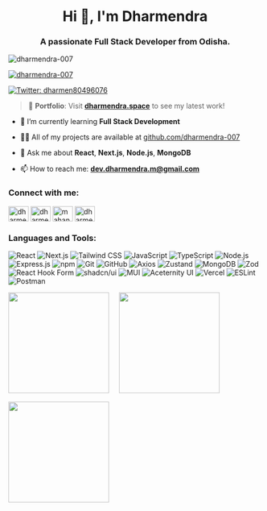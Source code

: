 <h1 align="center">Hi 👋, I'm Dharmendra</h1>
<h3 align="center">A passionate Full Stack Developer from Odisha.</h3>

<p align="left">
  <img src="https://komarev.com/ghpvc/?username=dharmendra-007&label=Profile%20views&color=0e75b6&style=flat" alt="dharmendra-007" />
</p>

<p align="left">
  <a href="https://github.com/ryo-ma/github-profile-trophy">
    <img src="https://github-profile-trophy.vercel.app/?username=dharmendra-007&theme=dracula" alt="dharmendra-007" />
  </a>
</p>

<p align="left">
  <a href="https://twitter.com/dharmen80496076" target="blank">
    <img src="https://img.shields.io/twitter/follow/dharmen80496076?logo=twitter&style=for-the-badge" alt="Twitter: dharmen80496076" />
  </a>
</p>

> 🚀 **Portfolio**: Visit [**dharmendra.space**](https://www.dharmendra.space) to see my latest work!

- 🌱 I’m currently learning **Full Stack Development**

- 👨‍💻 All of my projects are available at [github.com/dharmendra-007](https://github.com/dharmendra-007)

- 💬 Ask me about **React**, **Next.js**, **Node.js**, **MongoDB**

- 📫 How to reach me: [**dev.dharmendra.m@gmail.com**](mailto:dev.dharmendra.m@gmail.com)

<h3 align="left">Connect with me:</h3>
<p align="left">
<a href="https://twitter.com/dharmen80496076" target="blank"><img align="center" src="https://raw.githubusercontent.com/rahuldkjain/github-profile-readme-generator/master/src/images/icons/Social/twitter.svg" alt="dharmen80496076" height="30" width="40" /></a>
<a href="https://linkedin.com/in/dharmendra-mahanta-29bb47206" target="blank"><img align="center" src="https://raw.githubusercontent.com/rahuldkjain/github-profile-readme-generator/master/src/images/icons/Social/linked-in-alt.svg" alt="dharmendra-mahanta-29bb47206" height="30" width="40" /></a>
<a href="https://auth.geeksforgeeks.org/user/mahantmibd" target="blank"><img align="center" src="https://raw.githubusercontent.com/rahuldkjain/github-profile-readme-generator/master/src/images/icons/Social/geeks-for-geeks.svg" alt="mahantmibd" height="30" width="40" /></a>
<a href="https://www.leetcode.com/dharmendra_007" target="blank"><img align="center" src="https://raw.githubusercontent.com/rahuldkjain/github-profile-readme-generator/master/src/images/icons/Social/leet-code.svg" alt="dharmendra_007" height="30" width="40" /></a>
</p>

<h3 align="left">Languages and Tools:</h3>

![React](https://img.shields.io/badge/React-20232A?style=for-the-badge&logo=react&logoColor=61DAFB)
![Next.js](https://img.shields.io/badge/Next.js-000000?style=for-the-badge&logo=nextdotjs&logoColor=white)
![Tailwind CSS](https://img.shields.io/badge/Tailwind_CSS-06B6D4?style=for-the-badge&logo=tailwind-css&logoColor=white)
![JavaScript](https://img.shields.io/badge/JavaScript-F7DF1E?style=for-the-badge&logo=javascript&logoColor=black)
![TypeScript](https://img.shields.io/badge/TypeScript-3178C6?style=for-the-badge&logo=typescript&logoColor=white)
![Node.js](https://img.shields.io/badge/Node.js-339933?style=for-the-badge&logo=nodedotjs&logoColor=white)
![Express.js](https://img.shields.io/badge/Express.js-000000?style=for-the-badge&logo=express&logoColor=white)
![npm](https://img.shields.io/badge/npm-CB3837?style=for-the-badge&logo=npm&logoColor=white)
![Git](https://img.shields.io/badge/Git-F05032?style=for-the-badge&logo=git&logoColor=white)
![GitHub](https://img.shields.io/badge/GitHub-181717?style=for-the-badge&logo=github&logoColor=white)
![Axios](https://img.shields.io/badge/Axios-5A29E4?style=for-the-badge&logo=axios&logoColor=white)
![Zustand](https://img.shields.io/badge/Zustand-000000?style=for-the-badge&logo=Zustand&logoColor=white)
![MongoDB](https://img.shields.io/badge/MongoDB-47A248?style=for-the-badge&logo=mongodb&logoColor=white)
![Zod](https://img.shields.io/badge/Zod-3B82F6?style=for-the-badge&logo=zod&logoColor=white)
![React Hook Form](https://img.shields.io/badge/React_Hook_Form-EC5990?style=for-the-badge&logo=reacthookform&logoColor=white)
![shadcn/ui](https://img.shields.io/badge/shadcn/ui-000000?style=for-the-badge&logo=tailwind-css&logoColor=white)
![MUI](https://img.shields.io/badge/MUI-007FFF?style=for-the-badge&logo=mui&logoColor=white)
![Aceternity UI](https://img.shields.io/badge/Aceternity_UI-9333EA?style=for-the-badge&logo=vercel&logoColor=white)
![Vercel](https://img.shields.io/badge/Vercel-000000?style=for-the-badge&logo=vercel&logoColor=white)
![ESLint](https://img.shields.io/badge/ESLint-4B32C3?style=for-the-badge&logo=eslint&logoColor=white)
![Postman](https://img.shields.io/badge/Postman-FF6C37?style=for-the-badge&logo=postman&logoColor=white)

<p align="left">
  <img src="https://github-profile-summary-cards.vercel.app/api/cards/repos-per-language?username=dharmendra-007&theme=vue" height="200" />
  &nbsp;&nbsp;&nbsp;
  <img src="https://github-readme-stats.vercel.app/api?username=dharmendra-007&show_icons=true&locale=en&theme=vue" height="200" />
</p>

<p align="left">
  <img src="https://github-readme-streak-stats.herokuapp.com?user=dharmendra-007&theme=vue" height="200" />
</p>

